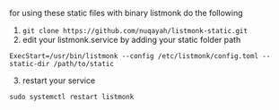 for using these static files with binary listmonk do the following

1. `git clone https://github.com/nuqayah/listmonk-static.git`
2. edit your listmonk.service by adding your static folder path

```
ExecStart=/usr/bin/listmonk --config /etc/listmonk/config.toml --static-dir /path/to/static

```

3. restart your service

```
sudo systemctl restart listmonk
```
